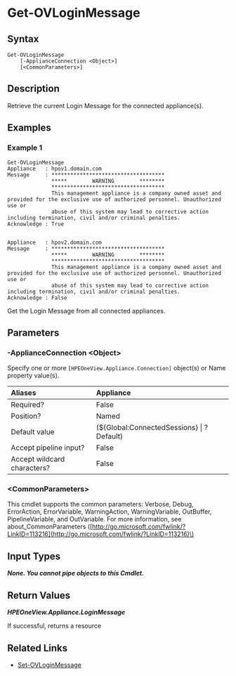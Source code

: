 ﻿---
description: Get appliance configured login message.
---

# Get-OVLoginMessage

## Syntax

```text
Get-OVLoginMessage
    [-ApplianceConnection <Object>]
    [<CommonParameters>]
```

## Description

Retrieve the current Login Message for the connected appliance(s).

## Examples

###  Example 1 

```text
Get-OVLoginMessage
Appliance   : hpov1.domain.com
Message     : ************************************
              *****        WARNING        ********
              ************************************
              This management appliance is a company owned asset and provided for the exclusive use of authorized personnel. Unauthorized use or
              abuse of this system may lead to corrective action including termination, civil and/or criminal penalties.
Acknowledge : True

    
Appliance   : hpov2.domain.com
Message     : ************************************
              *****        WARNING        ********
              ************************************
              This management appliance is a company owned asset and provided for the exclusive use of authorized personnel. Unauthorized use or
              abuse of this system may lead to corrective action including termination, civil and/or criminal penalties.
Acknowledge : False
```

Get the Login Message from all connected appliances.

## Parameters

### -ApplianceConnection &lt;Object&gt;

Specify one or more `[HPEOneView.Appliance.Connection]` object(s) or Name property value(s).

| Aliases | Appliance |
| :--- | :--- |
| Required? | False |
| Position? | Named |
| Default value | (${Global:ConnectedSessions} &vert; ? Default) |
| Accept pipeline input? | False |
| Accept wildcard characters? | False |

### &lt;CommonParameters&gt;

This cmdlet supports the common parameters: Verbose, Debug, ErrorAction, ErrorVariable, WarningAction, WarningVariable, OutBuffer, PipelineVariable, and OutVariable. For more information, see about\_CommonParameters \([http://go.microsoft.com/fwlink/?LinkID=113216](http://go.microsoft.com/fwlink/?LinkID=113216)\)

## Input Types

_**None. You cannot pipe objects to this Cmdlet.**_

## Return Values

_**HPEOneView.Appliance.LoginMessage**_

If successful, returns a resource

## Related Links

* [Set-OVLoginMessage](../security/set-ovloginmessage.md)
